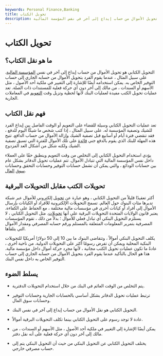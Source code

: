 ```yaml
---
keywords: Personal Finance,Banking
title: تحويل الكتاب
description: التحويل الكتابي هو تحويل الأموال من حساب إيداع إلى آخر في نفس المؤسسة المالية.
---
```


# تحويل الكتاب
## ما هو نقل الكتاب؟

التحويل الكتابي هو تحويل الأموال من حساب إيداع إلى آخر في نفس [المؤسسة المالية](/financialinstitution). على سبيل المثال ، عندما يقوم الفرد بتحويل الأموال من حسابه الجاري إلى حساب التوفير الخاص به. يمكن استخدامه أيضًا للإشارة إلى التغيير في ملكية أحد الأصول ، مثل الأسهم أو السندات ، من مالك إلى آخر دون أي حركة فعلية للمستندات ذات الصلة. تعد عمليات تحويل الكتب مفيدة لعمليات البنك لأنها لحظية وتزيل وقت [التعويم](/float) في المعاملات الجارية.

## فهم نقل الكتاب

تعد عمليات التحويل الكتابي وسيلة للقضاء على التعويم أو الوقت الفاصل بين إيداع الفرد للشيك وتصفية المؤسسة له. على سبيل المثال ، إذا كتب شخص ما شيكًا اليوم للدفع ، فقد تنقضي فترة أيام أو أسابيع قبل تصفية الشيك وإزالة الأموال من حساب الدافع. تتيح هذه المهلة للبنك الذي يقوم بالدفع جني [فائدة](/interest) على تلك الأموال للفترة التي تسبق تصفية الشيك ولكنه شكل من أشكال العد المزدوج.

يؤدي استخدام التحويل الكتابي إلى التخلص من وقت التعويم وينطبق حقًا على العملاء داخل نفس المؤسسة المالية التي تتبادل الأموال. تتم عمليات تحويل الدفاتر بشكل عام بين حسابات الودائع ، والتي يمكن أن تشمل حسابات التوفير وحسابات التحقق وحسابات [سوق](/moneymarketaccount) [المال](/moneymarketaccount).

## تحويلات الكتب مقابل التحويلات البرقية

أكثر تعقيدًا قليلاً من التحويل الكتابي ، وهو عبارة عن [تحويل](/wiretransfer) إلكتروني للأموال عبر شبكة تديرها مئات البنوك حول العالم. تسمح التحويلات الإلكترونية للأفراد أو الكيانات بإرسال الأموال إلى أفراد أو كيانات أخرى في مؤسسات مالية مختلفة ، مع الحفاظ على الكفاءة. يعتبر قانون الولايات المتحدة التحويلات البرقية على أنها [تحويلات](/remittance). مثل التحويل الكتابي ، لا يستلزم التحويل البنكي أي تبادل فعلي للأموال ؛ بدلاً من ذلك ، تقوم المؤسسات المصرفية بتمرير المعلومات المتعلقة بالمستلم ورقم حسابه المصرفي ومقدار الأموال التي يتلقاها.

يكلف التحويل البنكي أموالاً ، وتتقاضى البنوك ما بين 10 إلى 50 دولارًا أمريكيًا للتحويلات البنكية المحلية ويمكن أن تفرض رسومًا أكثر على التحويلات الدولية. من ناحية أخرى ، عادةً ما تكون عمليات تحويل الكتب مجانية ، لأنها مجرد حركة أموال داخل مؤسسة مالية. هذا هو الحال بالتأكيد عندما يقوم الفرد بتحويل الأموال من حسابه الجاري إلى حساب التوفير الخاص به داخل نفس البنك.

## يسلط الضوء

- يتم التخلص من الوقت العائم في البنك من خلال استخدام التحويلات الدفترية.

- ترتبط عمليات تحويل الدفاتر بشكل أساسي بالحسابات الجارية وحسابات التوفير وحسابات سوق المال.

- التحويل الكتابي هو نقل الأموال من حساب إيداع إلى آخر في نفس البنك.

- عادة لا توجد رسوم على التحويل الكتابي بينما تكلف التحويلات البرقية أموالاً.

- يمكن أيضًا الإشارة إلى التغيير في ملكية أحد الأصول ، مثل الأسهم أو السندات ، من مالك إلى آخر دون أي حركة فعلية على أنه نقل دفتر.

- يختلف التحويل الكتابي عن التحويل البنكي من حيث أن التحويل البنكي يتم إلى حساب مصرفي خارجي.

